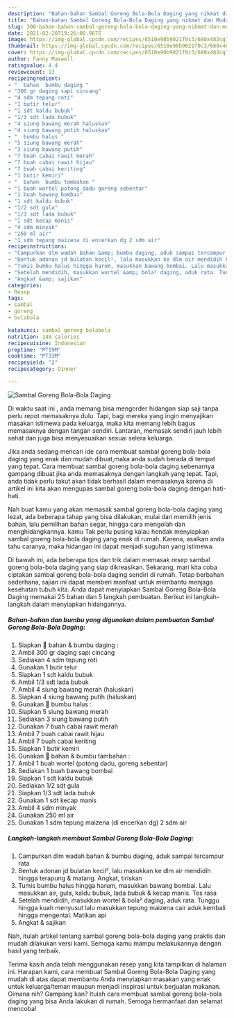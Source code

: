 ```yaml
---
description: "Bahan-bahan Sambal Goreng Bola-Bola Daging yang nikmat dan Mudah Dibuat"
title: "Bahan-bahan Sambal Goreng Bola-Bola Daging yang nikmat dan Mudah Dibuat"
slug: 308-bahan-bahan-sambal-goreng-bola-bola-daging-yang-nikmat-dan-mudah-dibuat
date: 2021-02-20T19:26:00.987Z
image: https://img-global.cpcdn.com/recipes/6510e90b9021f0c3/680x482cq70/sambal-goreng-bola-bola-daging-foto-resep-utama.jpg
thumbnail: https://img-global.cpcdn.com/recipes/6510e90b9021f0c3/680x482cq70/sambal-goreng-bola-bola-daging-foto-resep-utama.jpg
cover: https://img-global.cpcdn.com/recipes/6510e90b9021f0c3/680x482cq70/sambal-goreng-bola-bola-daging-foto-resep-utama.jpg
author: Fanny Maxwell
ratingvalue: 4.4
reviewcount: 13
recipeingredient:
- "  bahan  bumbu daging "
- "300 gr daging sapi cincang"
- "4 sdm tepung roti"
- "1 butir telur"
- "1 sdt kaldu bubuk"
- "1/3 sdt lada bubuk"
- "4 siung bawang merah haluskan"
- "4 siung bawang putih haluskan"
- "  bumbu halus "
- "5 siung bawang merah"
- "3 siung bawang putih"
- "7 buah cabai rawit merah"
- "7 buah cabai rawit hijau"
- "7 buah cabai keriting"
- "1 butir kemiri"
- "  bahan  bumbu tambahan "
- "1 buah wortel potong dadu goreng sebentar"
- "1 buah bawang bombai"
- "1 sdt kaldu bubuk"
- "1/2 sdt gula"
- "1/3 sdt lada bubuk"
- "1 sdt kecap manis"
- "4 sdm minyak"
- "250 ml air"
- "1 sdm tepung maizena di encerkan dg 2 sdm air"
recipeinstructions:
- "Campurkan dlm wadah bahan &amp; bumbu daging, aduk sampai tercampur rata"
- "Bentuk adonan jd bulatan kecil², lalu masukkan ke dlm air mendidih hingga terapung &amp; matang. Angkat, tiriskan"
- "Tumis bumbu halus hingga harum, masukkan bawang bombai. Lalu masukkan air, gula, kaldu bubuk, lada bubuk &amp; kecap manis. Tes rasa"
- "Setelah mendidih, masukkan wortel &amp; bola² daging, aduk rata. Tunggu hingga kuah menyusut lalu masukkan tepung maizena cair aduk kembali hingga mengental. Matikan api"
- "Angkat &amp; sajikan"
categories:
- Resep
tags:
- sambal
- goreng
- bolabola

katakunci: sambal goreng bolabola 
nutrition: 148 calories
recipecuisine: Indonesian
preptime: "PT19M"
cooktime: "PT33M"
recipeyield: "2"
recipecategory: Dinner

---
```



![Sambal Goreng Bola-Bola Daging](https://img-global.cpcdn.com/recipes/6510e90b9021f0c3/680x482cq70/sambal-goreng-bola-bola-daging-foto-resep-utama.jpg)

Di waktu  saat ini , anda memang bisa mengorder hidangan siap saji tanpa perlu repot memasaknya dulu. Tapi, bagi mereka yang ingin menyajikan masakan istimewa pada keluarga, maka kita memang lebih bagus memasaknya dengan tangan sendiri. Lantaran, memasak sendiri jauh lebih sehat dan juga bisa menyesuaikan sesuai selera keluarga.

Jika anda sedang mencari ide cara membuat sambal goreng bola-bola daging yang enak dan mudah dibuat,maka anda sudah berada di tempat yang tepat. Cara membuat sambal goreng bola-bola daging  sebenarnya gampang dibuat jika anda memasaknya dengan langkah yang tepat. Tapi, anda tidak perlu takut akan tidak berhasil dalam memasaknya 
karena di artikel ini kita akan mengupas sambal goreng bola-bola daging dengan hati-hati.  



Nah buat kamu yang akan memasak sambal goreng bola-bola daging yang lezat, ada beberapa tahap yang bisa dilakukan, mulai dari memilih jenis bahan, lalu pemilihan bahan segar, hingga cara mengolah dan menghidangkannya. kamu Tak perlu pusing kalau hendak menyiapkan sambal goreng bola-bola daging yang enak di rumah. Karena, asalkan anda  tahu caranya, maka hidangan ini dapat menjadi suguhan yang istimewa.

Di bawah ini, ada beberapa tips dan trik dalam memasak resep sambal goreng bola-bola daging yang siap dikreasikan. Sekarang, mari kita coba ciptakan sambal goreng bola-bola daging sendiri di rumah. Tetap berbahan sederhana, sajian ini dapat memberi manfaat untuk membantu menjaga kesehatan tubuh kita. Anda dapat menyiapkan Sambal Goreng Bola-Bola Daging memakai 25 bahan dan 5 langkah pembuatan. Berikut ini langkah-langkah dalam menyiapkan hidangannya.

<!--inarticleads1-->

##### Bahan-bahan dan bumbu yang digunakan dalam pembuatan Sambal Goreng Bola-Bola Daging:

1. Siapkan  🥥 bahan &amp; bumbu daging :
1. Ambil 300 gr daging sapi cincang
1. Sediakan 4 sdm tepung roti
1. Gunakan 1 butir telur
1. Siapkan 1 sdt kaldu bubuk
1. Ambil 1/3 sdt lada bubuk
1. Ambil 4 siung bawang merah (haluskan)
1. Siapkan 4 siung bawang putih (haluskan)
1. Gunakan  🥥 bumbu halus :
1. Siapkan 5 siung bawang merah
1. Sediakan 3 siung bawang putih
1. Gunakan 7 buah cabai rawit merah
1. Ambil 7 buah cabai rawit hijau
1. Ambil 7 buah cabai keriting
1. Siapkan 1 butir kemiri
1. Gunakan  🥥 bahan &amp; bumbu tambahan :
1. Ambil 1 buah wortel (potong dadu, goreng sebentar)
1. Sediakan 1 buah bawang bombai
1. Siapkan 1 sdt kaldu bubuk
1. Sediakan 1/2 sdt gula
1. Siapkan 1/3 sdt lada bubuk
1. Gunakan 1 sdt kecap manis
1. Ambil 4 sdm minyak
1. Gunakan 250 ml air
1. Gunakan 1 sdm tepung maizena (di encerkan dg) 2 sdm air




<!--inarticleads2-->

##### Langkah-langkah membuat Sambal Goreng Bola-Bola Daging:

1. Campurkan dlm wadah bahan &amp; bumbu daging, aduk sampai tercampur rata
1. Bentuk adonan jd bulatan kecil², lalu masukkan ke dlm air mendidih hingga terapung &amp; matang. Angkat, tiriskan
1. Tumis bumbu halus hingga harum, masukkan bawang bombai. Lalu masukkan air, gula, kaldu bubuk, lada bubuk &amp; kecap manis. Tes rasa
1. Setelah mendidih, masukkan wortel &amp; bola² daging, aduk rata. Tunggu hingga kuah menyusut lalu masukkan tepung maizena cair aduk kembali hingga mengental. Matikan api
1. Angkat &amp; sajikan




Nah, itulah artikel tentang  sambal goreng bola-bola daging  yang praktis dan mudah dilakukan versi kami. Semoga kamu mampu melakukannya dengan hasil yang terbaik. 

Terima kasih anda telah menggunakan resep yang kita tampilkan di halaman ini. Harapan kami, cara membuat  Sambal Goreng Bola-Bola Daging yang mudah di atas dapat membantu Anda menyiapkan masakan yang enak untuk keluarga/teman maupun menjadi inspirasi untuk berjualan makanan. Gimana nih? Gampang kan? Itulah cara membuat sambal goreng bola-bola daging yang bisa Anda lakukan di rumah. Semoga bermanfaat dan selamat mencoba!

